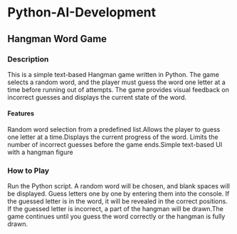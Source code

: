 # Python-AI-Development
## Hangman Word Game

### Description

This is a simple text-based Hangman game written in Python. The game selects a random word, and the player must guess the word one letter at a time before running out of attempts. The game provides visual feedback on incorrect guesses and displays the current state of the word.

#### Features

Random word selection from a predefined list.Allows the player to guess one letter at a time.Displays the current progress of the word. Limits the number of incorrect guesses before the game ends.Simple text-based UI with a hangman figure

### How to Play

Run the Python script.
A random word will be chosen, and blank spaces will be displayed.
Guess letters one by one by entering them into the console.
If the guessed letter is in the word, it will be revealed in the correct positions.
If the guessed letter is incorrect, a part of the hangman will be drawn.The game continues until you guess the word correctly or the hangman is fully drawn.